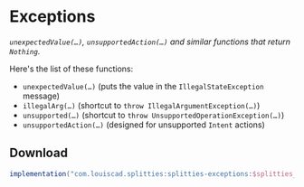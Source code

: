 # Exceptions

*`unexpectedValue(…)`, `unsupportedAction(…)` and similar functions that return `Nothing`.*

Here's the list of these functions:
* `unexpectedValue(…)` (puts the value in the `IllegalStateException` message)
* `illegalArg(…)` (shortcut to `throw IllegalArgumentException(…)`)
* `unsupported(…)` (shortcut to `throw UnsupportedOperationException(…)`)
* `unsupportedAction(…)` (designed for unsupported `Intent` actions)

## Download

```groovy
implementation("com.louiscad.splitties:splitties-exceptions:$splitties_version")
```
